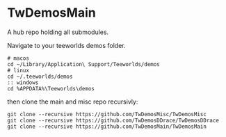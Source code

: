 # TwDemosMain
A hub repo holding all submodules.

Navigate to your teeworlds demos folder.
```
# macos
cd ~/Library/Application\ Support/Teeworlds/demos
# linux
cd ~/.teeworlds/demos
:: windows
cd %APPDATA%\Teeworlds\demos
```

then clone the main and misc repo recursivly:
```
git clone --recursive https://github.com/TwDemosMisc/TwDemosMisc
git clone --recursive https://github.com/TwDemosDDrace/TwDemosDDrace
git clone --recursive https://github.com/TwDemosMain/TwDemosMain
```
